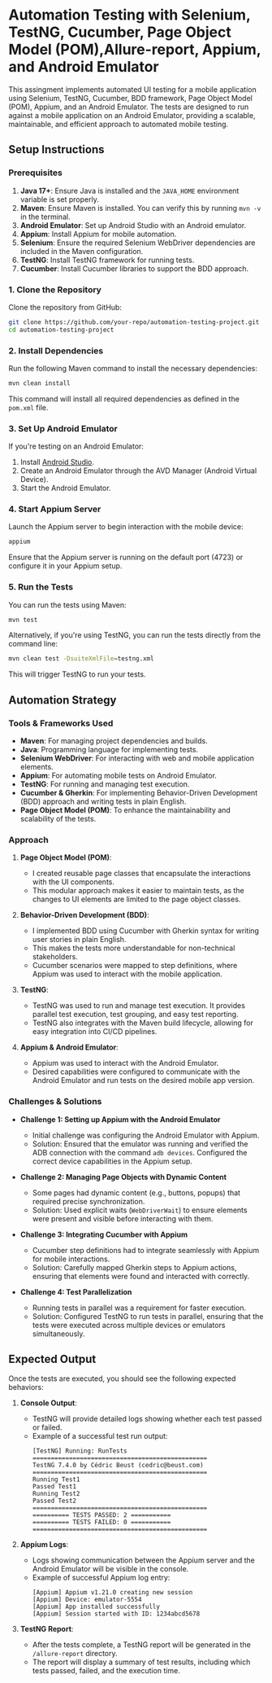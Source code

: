 # Automation Testing with Selenium, TestNG, Cucumber, Page Object Model (POM),Allure-report, Appium, and Android Emulator

This assingment implements automated UI testing for a mobile application using Selenium, TestNG, Cucumber, BDD framework, Page Object Model (POM), Appium, and an Android Emulator. The tests are designed to run against a mobile application on an Android Emulator, providing a scalable, maintainable, and efficient approach to automated mobile testing.

## Setup Instructions

### Prerequisites

1. **Java 17+**: Ensure Java is installed and the `JAVA_HOME` environment variable is set properly.
2. **Maven**: Ensure Maven is installed. You can verify this by running `mvn -v` in the terminal.
3. **Android Emulator**: Set up Android Studio with an Android emulator.
4. **Appium**: Install Appium for mobile automation.
5. **Selenium**: Ensure the required Selenium WebDriver dependencies are included in the Maven configuration.
6. **TestNG**: Install TestNG framework for running tests.
7. **Cucumber**: Install Cucumber libraries to support the BDD approach.

### 1. Clone the Repository
Clone the repository from GitHub:

```bash
git clone https://github.com/your-repo/automation-testing-project.git
cd automation-testing-project
```

### 2. Install Dependencies
Run the following Maven command to install the necessary dependencies:

```bash
mvn clean install
```

This command will install all required dependencies as defined in the `pom.xml` file.

### 3. Set Up Android Emulator
If you're testing on an Android Emulator:

1. Install [Android Studio](https://developer.android.com/studio).
2. Create an Android Emulator through the AVD Manager (Android Virtual Device).
3. Start the Android Emulator.

### 4. Start Appium Server
Launch the Appium server to begin interaction with the mobile device:

```bash
appium
```

Ensure that the Appium server is running on the default port (4723) or configure it in your Appium setup.

### 5. Run the Tests
You can run the tests using Maven:

```bash
mvn test
```

Alternatively, if you're using TestNG, you can run the tests directly from the command line:

```bash
mvn clean test -DsuiteXmlFile=testng.xml
```

This will trigger TestNG to run your tests.

## Automation Strategy

### Tools & Frameworks Used

- **Maven**: For managing project dependencies and builds.
- **Java**: Programming language for implementing tests.
- **Selenium WebDriver**: For interacting with web and mobile application elements.
- **Appium**: For automating mobile tests on Android Emulator.
- **TestNG**: For running and managing test execution.
- **Cucumber & Gherkin**: For implementing Behavior-Driven Development (BDD) approach and writing tests in plain English.
- **Page Object Model (POM)**: To enhance the maintainability and scalability of the tests.

### Approach

1. **Page Object Model (POM)**: 
   - I created reusable page classes that encapsulate the interactions with the UI components.
   - This modular approach makes it easier to maintain tests, as the changes to UI elements are limited to the page object classes.

2. **Behavior-Driven Development (BDD)**: 
   - I implemented BDD using Cucumber with Gherkin syntax for writing user stories in plain English.
   - This makes the tests more understandable for non-technical stakeholders.
   - Cucumber scenarios were mapped to step definitions, where Appium was used to interact with the mobile application.

3. **TestNG**: 
   - TestNG was used to run and manage test execution. It provides parallel test execution, test grouping, and easy test reporting.
   - TestNG also integrates with the Maven build lifecycle, allowing for easy integration into CI/CD pipelines.

4. **Appium & Android Emulator**: 
   - Appium was used to interact with the Android Emulator.
   - Desired capabilities were configured to communicate with the Android Emulator and run tests on the desired mobile app version.

### Challenges & Solutions

- **Challenge 1: Setting up Appium with the Android Emulator**
  - Initial challenge was configuring the Android Emulator with Appium.
  - Solution: Ensured that the emulator was running and verified the ADB connection with the command `adb devices`. Configured the correct device capabilities in the Appium setup.

- **Challenge 2: Managing Page Objects with Dynamic Content**
  - Some pages had dynamic content (e.g., buttons, popups) that required precise synchronization.
  - Solution: Used explicit waits (`WebDriverWait`) to ensure elements were present and visible before interacting with them.

- **Challenge 3: Integrating Cucumber with Appium**
  - Cucumber step definitions had to integrate seamlessly with Appium for mobile interactions.
  - Solution: Carefully mapped Gherkin steps to Appium actions, ensuring that elements were found and interacted with correctly.

- **Challenge 4: Test Parallelization**
  - Running tests in parallel was a requirement for faster execution.
  - Solution: Configured TestNG to run tests in parallel, ensuring that the tests were executed across multiple devices or emulators simultaneously.

## Expected Output

Once the tests are executed, you should see the following expected behaviors:

1. **Console Output**:
   - TestNG will provide detailed logs showing whether each test passed or failed.
   - Example of a successful test run output:
     ```
     [TestNG] Running: RunTests
     ================================================
     TestNG 7.4.0 by Cédric Beust (cedric@beust.com)
     ================================================
     Running Test1
     Passed Test1
     Running Test2
     Passed Test2
     ================================================
     ========== TESTS PASSED: 2 ===========
     ========== TESTS FAILED: 0 ===========
     ================================================
     ```

2. **Appium Logs**:
   - Logs showing communication between the Appium server and the Android Emulator will be visible in the console.
   - Example of successful Appium log entry:
     ```
     [Appium] Appium v1.21.0 creating new session
     [Appium] Device: emulator-5554
     [Appium] App installed successfully
     [Appium] Session started with ID: 1234abcd5678
     ```

3. **TestNG Report**:
   - After the tests complete, a TestNG report will be generated in the `/allure-report` directory.
   - The report will display a summary of test results, including which tests passed, failed, and the execution time.


